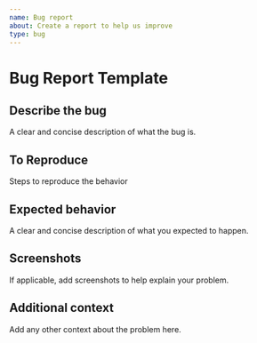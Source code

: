 ```yaml
---
name: Bug report
about: Create a report to help us improve
type: bug
---
```


# Bug Report Template

## Describe the bug

A clear and concise description of what the bug is.

## To Reproduce

Steps to reproduce the behavior

## Expected behavior

A clear and concise description of what you expected to happen.

## Screenshots

If applicable, add screenshots to help explain your problem.

## Additional context

Add any other context about the problem here.
